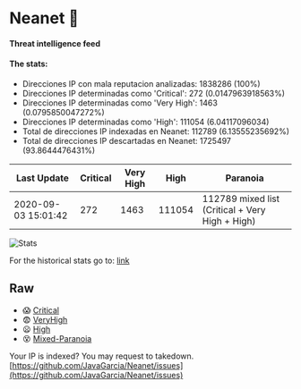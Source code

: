 # Neanet :hocho:
#### Threat intelligence feed
#### The stats:

- Direcciones IP con mala reputacion analizadas: 1838286 (100%)
- Direcciones IP determinadas como 'Critical':  272 (0.0147963918563%)
- Direcciones IP determinadas como 'Very High':  1463 (0.0795850047272%)
- Direcciones IP determinadas como 'High':  111054 (6.04117096034)
- Total de direcciones IP indexadas en Neanet:  112789 (6.13555235692%)
- Total de direcciones IP descartadas en Neanet:  1725497 (93.8644476431%)

| Last Update | Critical | Very High | High | Paranoia |
| --- | --- | --- | --- | --- |
| 2020-09-03 15:01:42 | 272 | 1463 | 111054 | 112789 mixed list (Critical + Very High + High)|

![Stats](https://docs.google.com/spreadsheets/d/e/2PACX-1vSnaNMIXVabIpDJjufMlzH7poXnshF3mgd8Is1g9ytUEzVsP5my4Trn8f-xkoLLQ38xpL3HtmUexLo6/pubchart?oid=501124687&format=image)

For the historical stats go to: [link](/stats.csv)
## Raw
- :scream: [Critical](https://raw.githubusercontent.com/JavaGarcia/Neanet/master/blacklists/neanet_critical.txt)
- :fearful: [VeryHigh](https://raw.githubusercontent.com/JavaGarcia/Neanet/master/blacklists/neanet_veryHigh.txtt)
- :frowning: [High](https://raw.githubusercontent.com/JavaGarcia/Neanet/master/blacklists/neanet_high.txt)
- :dizzy_face: [Mixed-Paranoia](https://raw.githubusercontent.com/JavaGarcia/Neanet/master/blacklists/neanet_all.txt)


Your IP is indexed? You may request to takedown. [https://github.com/JavaGarcia/Neanet/issues](https://github.com/JavaGarcia/Neanet/issues)









































































































































































































































































































































































































































































































































